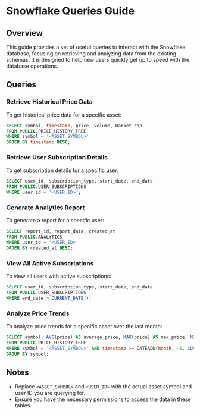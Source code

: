 # Snowflake Queries Guide

## Overview
This guide provides a set of useful queries to interact with the Snowflake database, focusing on retrieving and analyzing data from the existing schemas. It is designed to help new users quickly get up to speed with the database operations.

## Queries

### Retrieve Historical Price Data
To get historical price data for a specific asset:

```sql
SELECT symbol, timestamp, price, volume, market_cap
FROM PUBLIC.PRICE_HISTORY_FREE
WHERE symbol = '<ASSET_SYMBOL>'
ORDER BY timestamp DESC;
```


### Retrieve User Subscription Details
To get subscription details for a specific user:

```sql
SELECT user_id, subscription_type, start_date, end_date
FROM PUBLIC.USER_SUBSCRIPTIONS
WHERE user_id = '<USER_ID>';
```

### Generate Analytics Report
To generate a report for a specific user:

```sql
SELECT report_id, report_data, created_at
FROM PUBLIC.ANALYTICS
WHERE user_id = '<USER_ID>'
ORDER BY created_at DESC;
```

### View All Active Subscriptions
To view all users with active subscriptions:

```sql
SELECT user_id, subscription_type, start_date, end_date
FROM PUBLIC.USER_SUBSCRIPTIONS
WHERE end_date > CURRENT_DATE();
```

### Analyze Price Trends
To analyze price trends for a specific asset over the last month:

```sql
SELECT symbol, AVG(price) AS average_price, MAX(price) AS max_price, MIN(price) AS min_price
FROM PUBLIC.PRICE_HISTORY_FREE
WHERE symbol = '<ASSET_SYMBOL>' AND timestamp >= DATEADD(month, -1, CURRENT_DATE())
GROUP BY symbol;
```

## Notes
- Replace `<ASSET_SYMBOL>` and `<USER_ID>` with the actual asset symbol and user ID you are querying for.
- Ensure you have the necessary permissions to access the data in these tables.